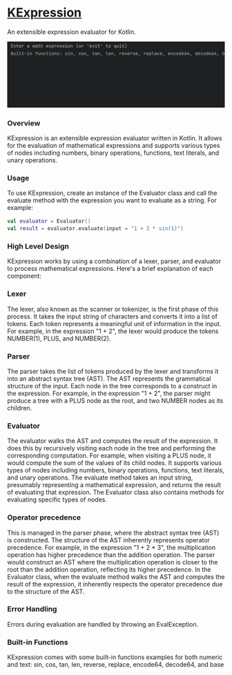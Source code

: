 # [KExpression](https://github.com/perracodex/KExpression)
An extensible expression evaluator for Kotlin.

<img src="./.screenshots/example.gif" width="800" alt="example">

### Overview
KExpression is an extensible expression evaluator written in Kotlin.
It allows for the evaluation of mathematical expressions and supports various types of nodes including numbers,
binary operations, functions, text literals, and unary operations. 


### Usage
To use KExpression, create an instance of the Evaluator class and call the evaluate method with the expression
you want to evaluate as a string. For example:

```kotlin
val evaluator = Evaluator()
val result = evaluator.evaluate(input = "1 + 2 * sin(1)")
```

### High Level Design

KExpression works by using a combination of a lexer, parser, and evaluator to process mathematical expressions. 
Here's a brief explanation of each component:

### Lexer
The lexer, also known as the scanner or tokenizer, is the first phase of this process.
It takes the input string of characters and converts it into a list of tokens.
Each token represents a meaningful unit of information in the input.
For example, in the expression "1 + 2", the lexer would produce the tokens NUMBER(1), PLUS, and NUMBER(2).

### Parser
The parser takes the list of tokens produced by the lexer and transforms it into an abstract syntax tree (AST).
The AST represents the grammatical structure of the input.
Each node in the tree corresponds to a construct in the expression.
For example, in the expression "1 + 2", the parser might produce a tree with a PLUS node as the root,
and two NUMBER nodes as its children.

### Evaluator
The evaluator walks the AST and computes the result of the expression.
It does this by recursively visiting each node in the tree and performing the corresponding computation.
For example, when visiting a PLUS node, it would compute the sum of the values of its child nodes.
It supports various types of nodes including numbers, binary operations, functions, text literals, and unary operations.
The evaluate method takes an input string, presumably representing a mathematical expression, and returns the result of
evaluating that expression. The Evaluator class also contains methods for evaluating specific types of nodes.

### Operator precedence
This is managed in the parser phase, where the abstract syntax tree (AST) is constructed.
The structure of the AST inherently represents operator precedence.
For example, in the expression "1 + 2 * 3", the multiplication operation has higher precedence than the addition operation.
The parser would construct an AST where the multiplication operation is closer to the root than the addition operation,
reflecting its higher precedence.
In the Evaluator class, when the evaluate method walks the AST and computes the result of the expression, it inherently respects
the operator precedence due to the structure of the AST.

### Error Handling
Errors during evaluation are handled by throwing an EvalException.

### Built-in Functions
KExpression comes with some built-in functions examples for both numeric and text:
sin, cos, tan, len,
reverse, replace, encode64, decode64, and base

